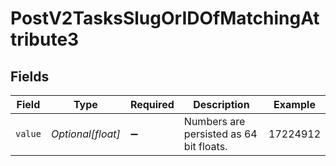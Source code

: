 # PostV2TasksSlugOrIDOfMatchingAttribute3


## Fields

| Field                                   | Type                                    | Required                                | Description                             | Example                                 |
| --------------------------------------- | --------------------------------------- | --------------------------------------- | --------------------------------------- | --------------------------------------- |
| `value`                                 | *Optional[float]*                       | :heavy_minus_sign:                      | Numbers are persisted as 64 bit floats. | 17224912                                |